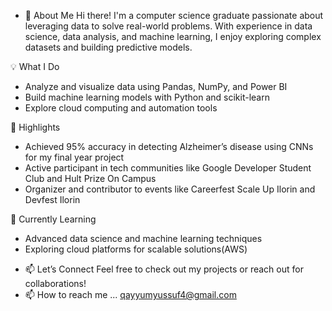 - 🌟 About Me
Hi there! I'm a computer science graduate passionate about leveraging data to solve real-world problems. With experience in data science, data analysis, and machine learning, I enjoy exploring complex datasets and building predictive models.

💡 What I Do
* Analyze and visualize data using Pandas, NumPy, and Power BI
* Build machine learning models with Python and scikit-learn
* Explore cloud computing and automation tools
  
🚀 Highlights
* Achieved 95% accuracy in detecting Alzheimer’s disease using CNNs for my final year project
* Active participant in tech communities like Google Developer Student Club and Hult Prize On Campus
* Organizer and contributor to events like Careerfest Scale Up Ilorin and Devfest Ilorin
  
🌱 Currently Learning
* Advanced data science and machine learning techniques
* Exploring cloud platforms for scalable solutions(AWS)

- 📫 Let’s Connect
Feel free to check out my projects or reach out for collaborations!
- 📫 How to reach me ... qayyumyussuf4@gmail.com

<!---
DataMaven1/DataMaven1 is a ✨ special ✨ repository because its `README.md` (this file) appears on your GitHub profile.
You can click the Preview link to take a look at your changes.
--->

